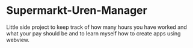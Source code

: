 # Supermarkt-Uren-Manager
Little side project to keep track of how many hours you have worked and what your pay should be and to learn myself how to create apps using webview.
